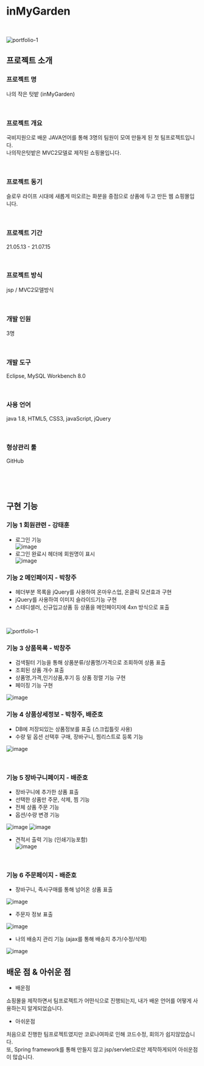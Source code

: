 
# inMyGarden

<p align="center">
  <br>
  
  ![portfolio-1](https://user-images.githubusercontent.com/87980087/216025755-66be0fe3-4456-4be2-9f0c-66480b1cc2b7.jpg)
  <br>
</p>



## 프로젝트 소개

<p align="justify">
  <h3><b>프로젝트 명</b></h3>
</p>
<p >
   나의 작은 텃밭 (inMyGarden)
</p><br>
<p align="justify">
  <h3><b>프로젝트 개요</b></h3>
</p>
<p >
   국비지원으로 배운 JAVA언어를 통해 3명의 팀원이 모여 만들게 된 첫 팀프로젝트입니다.<br>
  나의작은텃밭은 MVC2모델로 제작된 쇼핑몰입니다.
</p><br>
<p align="justify">
  <h3><b>프로젝트 동기</b></h3>
</p>
<p >
  슬로우 라이프 시대에 새롭게 떠오르는 화분을 중점으로 상품에 두고 만든 웹 쇼핑몰입니다.
</p><br>
<p >
  <h3>프로젝트 기간</h3>
</p>
<p>
  21.05.13 - 21.07.15
</p><br>
<p >
  <h3>프로젝트 방식</h3>
</p>
<p>
  jsp / MVC2모델방식
</p><br>
<p >
  <h3>개발 인원</h3>
</p>
<p>
  3명
</p><br>
<p >
  <h3>개발 도구</h3>
</p>
<p>
  Eclipse, MySQL Workbench 8.0
</p><br>
<p >
  <h3>사용 언어</h3>
</p>
<p>
  java 1.8, HTML5, CSS3, javaScript, jQuery
</p>
<br>
<p >
  <h3>형상관리 툴</h3>
</p>
<p>
  GitHub
</p><br>
<br>



<br>

## 구현 기능

### 기능 1 회원관련 - 강태훈<br>
- 로그인 기능<br>
![image](https://user-images.githubusercontent.com/87980087/216031733-a06f5ae5-0d8b-4088-bdc6-8c9d56aa184c.png)<br>
- 로그인 완료시 헤더에 회원명이 표시<br>
![image](https://user-images.githubusercontent.com/87980087/216031881-102af9d1-4a96-4434-8fa8-b285ad38e607.png)

### 기능 2 메인페이지 - 박창주<br>
- 헤더부분 목록을 jQuery를 사용하여 온마우스업, 온클릭 모션효과 구현
- jQuery를 사용하여 이미지 슬라이드기능 구현
- 스테디셀러, 신규입고상품 등 상품을 메인페이지에 4xn 방식으로 표출
<br>

![portfolio-1](https://user-images.githubusercontent.com/87980087/216025755-66be0fe3-4456-4be2-9f0c-66480b1cc2b7.jpg)

### 기능 3 상품목록 - 박창주<br>
- 검색필터 기능을 통해 상품분류/상품명/가격으로 조회하여 상품 표출 
- 조회된 상품 개수 표출
- 상품명,가격,인기상품,후기 등 상품 정렬 기능 구현
- 페이징 기능 구현

![image](https://user-images.githubusercontent.com/87980087/216033442-06276e6b-4dc5-4ad7-9dc0-071b3c7c17d8.png)

### 기능 4 상품상세정보 - 박창주, 배준호
- DB에 저장되있는 상품정보를 표출 (스크립틀릿 사용)
- 수량 밑 옵션 선택후 구매, 장바구니, 찜리스트로 등록 기능

![image](https://user-images.githubusercontent.com/87980087/216036181-332d3c98-bbda-4bad-b4af-403bd2db693d.png)

<br>

### 기능 5 장바구니페이지 - 배준호<br>
- 장바구니에 추가한 상품 표출
- 선택한 상품만 주문, 삭제, 찜 기능
- 전체 상품 주문 기능
- 옵션/수량 변경 기능

![image](https://user-images.githubusercontent.com/87980087/216036998-72eb8f71-fd21-4eff-be09-00d44cf9d937.png)
![image](https://user-images.githubusercontent.com/87980087/216037691-678acb89-4479-4b43-aa6d-1754b9394a9b.png)
<br>
- 견적서 출력 기능 (인쇄기능포함)<br>
![image](https://user-images.githubusercontent.com/87980087/216038021-534c45ba-8376-4fc2-8ff9-b092da72a37a.png)
<br>

### 기능 6 주문페이지 - 배준호<br>
- 장바구니, 즉시구매를 통해 넘어온 상품 표출

![image](https://user-images.githubusercontent.com/87980087/216038820-d2b3b201-52b2-4c36-abc0-2f5e47a7e27a.png)

- 주문자 정보 표출

![image](https://user-images.githubusercontent.com/87980087/216039342-3dffeaea-d6c1-40e6-b3cb-54e81b3289e7.png)

- 나의 배송지 관리 기능 (ajax를 통해 배송지 추가/수정/삭제)

![image](https://user-images.githubusercontent.com/87980087/216039502-ecfb6887-04ae-4dda-89ab-73504f2d59c8.png)
<br>

## 배운 점 & 아쉬운 점

<p align="justify">
  
  - 배운점
 </p>
 <p>쇼핑몰을 제작하면서 팀프로젝트가 어떤식으로 진행되는지, 내가 배운 언어를 어떻게 사용하는지 알게되었습니다.<br></p>
 <p>
  
  - 아쉬운점
  </p>
<p>처음으로 진행한 팀프로젝트였지만 코로나여파로 인해 코드수정, 회의가 쉽지않았습니다.<br>
  또, Spring framework를 통해 만들지 않고 jsp/servlet으로만 제작하게되어 아쉬운점이 많습니다.
</p>

<br>
